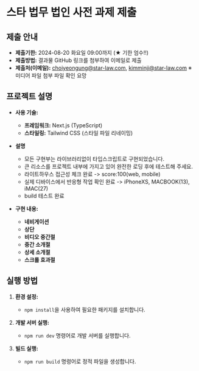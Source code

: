 # 스타 법무 법인 사전 과제 제출

## 제출 안내

- **제출기한:** 2024-08-20 화요일 09:00까지 (★ 기한 엄수!!)
- **제출방법:** 결과물 GitHub 링크를 첨부하여 이메일로 제출
- **제출처(이메일):** choiyeongung@star-law.com, kimminji@star-law.com
  ※ 미디어 파일 첨부 파일 확인 요망

## 프로젝트 설명

- **사용 기술:**

  - **프레임워크:** Next.js (TypeScript)
  - **스타일링:** Tailwind CSS (스타일 파일 리네이밍)

- **설명**

  - 모든 구현부는 라이브러리없이 타입스크립트로 구현되었습니다.
  - 큰 리소스를 프로젝트 내부에 가지고 있어 완전한 로딩 후에 테스트해 주세요.
  - 라이트하우스 접근성 체크 완료 -> score:100(web, mobile)
  - 실제 디바이스에서 반응형 작업 확인 완료 -> iPhoneXS, MACBOOK(13), iMAC(27)
  - build 테스트 완료

- **구현 내용:**

  - **네비게이션**
  - **상단**
  - **비디오 중간절**
  - **중간 소개절**
  - **상세 소개절**
  - **스크롤 효과절**

## 실행 방법

1. **환경 설정:**

   - `npm install`을 사용하여 필요한 패키지를 설치합니다.

2. **개발 서버 실행:**

   - `npm run dev` 명령어로 개발 서버를 실행합니다.

3. **빌드 실행:**

   - `npm run build` 명령어로 정적 파일을 생성합니다.
